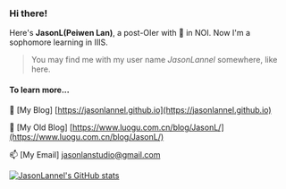 ### Hi there!

Here's **JasonL(Peiwen Lan)**, a post-OIer with 🥈 in NOI. Now I'm a sophomore learning in IIIS.

> You may find me with my user name *JasonLannel* somewhere, like here.

#### To learn more...
💬 [My Blog] [https://jasonlannel.github.io](https://jasonlannel.github.io) 

🔭 [My Old Blog] [https://www.luogu.com.cn/blog/JasonL/](https://www.luogu.com.cn/blog/JasonL/)

📫 [My Email] [jasonlanstudio@gmail.com](mailto:jasonlanstudio@gmail.com)

[![JasonLannel's GitHub stats](https://github-readme-stats.vercel.app/api?username=JasonLannel)](https://github.com/anuraghazra/github-readme-stats)
